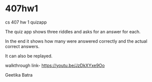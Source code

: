 # 407hw1

cs 407 hw 1 quizapp

The quiz app shows three riddles and asks for an answer for each.

In the end it shows how many were answered correctly and the actual correct answers.

It can also be replayed.

walkthrough link- https://youtu.be/JzDkXYxe9Oo

Geetika Batra
